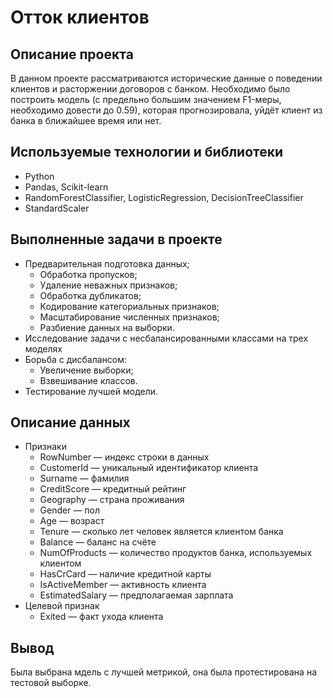 # Отток клиентов

## Описание проекта
В данном проекте рассматриваются исторические данные о поведении клиентов и расторжении договоров с банком. Необходимо было построить модель (с предельно большим значением F1-меры, необходимо довести до 0.59), которая прогнозировала, уйдёт клиент из банка в ближайшее время или нет.

## Используемые технологии и библиотеки
- Python
- Pandas, Scikit-learn
- RandomForestClassifier, LogisticRegression, DecisionTreeClassifier
- StandardScaler

## Выполненные задачи в проекте
- Предварительная подготовка данных;
    - Обработка пропусков;
    - Удаление неважных признаков;
    - Обработка дубликатов;
    - Кодирование категориальных признаков;
    - Масштабирование численных признаков;
    - Разбиение данных на выборки.
- Исследование задачи с несбалансированными классами на трех моделях
- Борьба с дисбалансом:
	- Увеличение выборки;
	- Взвешивание классов.
- Тестирование лучшей модели.

## Описание данных
- Признаки
	- RowNumber — индекс строки в данных
	- CustomerId — уникальный идентификатор клиента
	- Surname — фамилия
	- CreditScore — кредитный рейтинг
	- Geography — страна проживания
	- Gender — пол
	- Age — возраст
	- Tenure — сколько лет человек является клиентом банка
	- Balance — баланс на счёте
	- NumOfProducts — количество продуктов банка, используемых клиентом
	- HasCrCard — наличие кредитной карты
	- IsActiveMember — активность клиента
	- EstimatedSalary — предполагаемая зарплата
- Целевой признак
	- Exited — факт ухода клиента
	
## Вывод
Была выбрана мдель с лучшей метрикой, она была протестирована на тестовой выборке.

